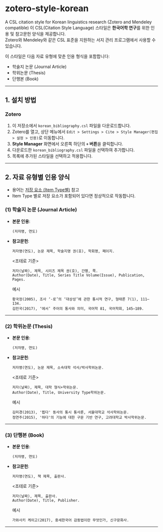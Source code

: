 # zotero-style-korean
A CSL citation style for Korean linguistics research (Zotero and Mendeley compatible)
이 CSL(Citation Style Language) 스타일은 **한국어학 연구**를 위한 인용 및 참고문헌 양식을 제공합니다.  
Zotero와 Mendeley와 같은 CSL 표준을 지원하는 서지 관리 프로그램에서 사용할 수 있습니다.

이 스타일은 다음 자료 유형에 맞춘 인용 형식을 포함합니다:
- 학술지 논문 (Journal Article)
- 학위논문 (Thesis)
- 단행본 (Book)

---

## 1. 설치 방법

### Zotero
1. 이 저장소에서 `korean_bibliography.csl` 파일을 다운로드합니다.
2. Zotero를 열고, 상단 메뉴에서 `Edit > Settings > Cite > Style Manager(편집 > 설정 > 인용)`로 이동합니다.
3. **Style Manager** 화면에서 오른쪽 하단의 **`+` 버튼**을 클릭합니다.
4. 다운로드한 `korean_bibliography.csl` 파일을 선택하여 추가합니다.
5. 목록에 추가된 스타일을 선택하고 적용합니다.


---

## 2. 자료 유형별 인용 양식
- 용어는 [저장 요소 (Item Type별)](https://github.com/go00ood/zotero-translators-kr?tab=readme-ov-file#%EC%A0%80%EC%9E%A5-%EC%9A%94%EC%86%8C-item-type%EB%B3%84) 참고
- Item Type 별로 저장 요소가 포함되어 있다면 정상적으로 작동합니다. 

### **(1) 학술지 논문 (Journal Article)**
- **본문 인용**:
  ```plaintext
  (저자명, 연도)
  ```

- **참고문헌**:
  ```plaintext
  저자명(연도), 논문 제목, 학술지명 권(호), 학회명, 페이지.
  ```
  <조테로 기준>
  ```plaintext
  저자(날짜), 제목, 시리즈 제목 권(호), 간행, 쪽.
  Author(Date), Title, Series Title Volume(Issue), Publication, Pages.
  ```

  예시
  ```plaintext
  황국정(2005), 조사 ‘-로’의 ‘대상성’에 관한 통시적 연구, 형태론 7(1), 111–134.
  김민국(2017), ‘에서’ 주어의 통사와 의미, 국어학 81, 국어학회, 145–189.
  ```

---

### **(2) 학위논문 (Thesis)**
- **본문 인용**:
  ```plaintext
  (저자명, 연도)
  ```
- **참고문헌**:
  ```plaintext
  저자명(연도), 논문 제목, 소속대학 석사/박사학위논문.
  ```
  <조테로 기준>
  ```plaintext
  저자(날짜), 제목, 대학 형식+학위논문.
  Author(Date), Title, University Type학위논문.
  ```

  예시
  ```plaintext
  김미경(2013), '뵙다' 동사의 통시 통사론, 서울대학교 석사학위논문.
  정연주(2015), '하다'의 기능에 대한 구문 기반 연구, 고려대학교 박사학위논문.
  ```

---

### **(3) 단행본 (Book)**
- **본문 인용**:
  ```plaintext
  (저자명, 연도)
  ```
- **참고문헌**:
  ```plaintext
  저자명(연도), 책 제목, 출판사.
  ```
  <조테로 기준>
  ```plaintext
  저자(날짜), 제목, 출판사.
  Author(Date), Title, Publisher.
  ```
  
  예시
  ```plaintext
  가와사키 케이고(2017), 중세한국어 감동법이란 무엇인가, 신구문화사.
  ```

---
